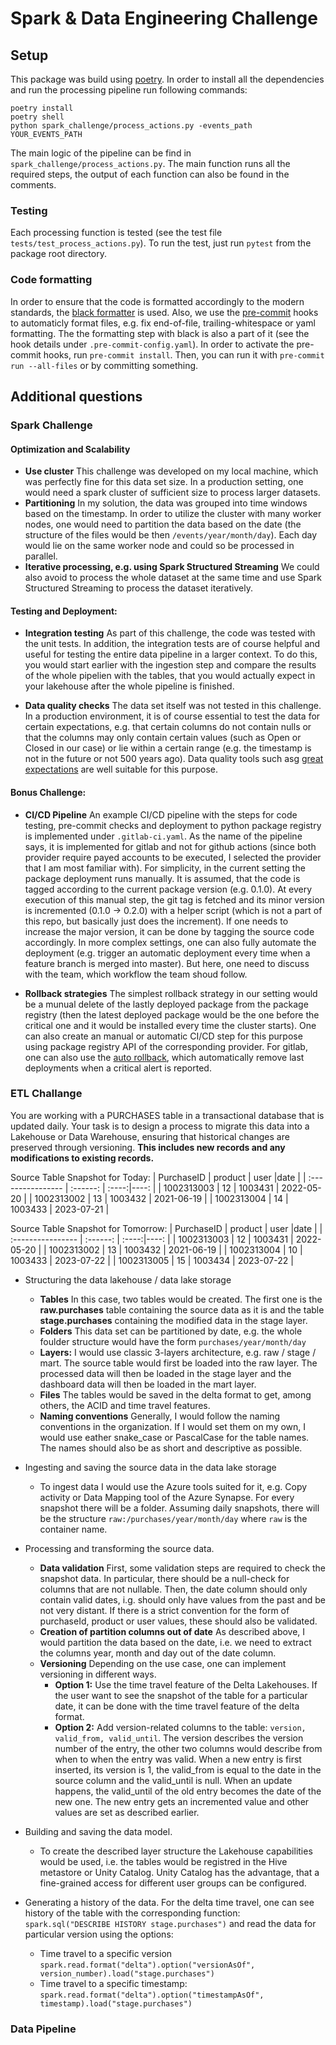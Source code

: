 # Spark & Data Engineering Challenge

## Setup
This package was build using [poetry](https://github.com/python-poetry/poetry).
In order to install all the dependencies and run the processing pipeline run following commands:

`poetry install` \
`poetry shell` \
`python spark_challenge/process_actions.py -events_path YOUR_EVENTS_PATH`

The main logic of the pipeline can be find in `spark_challenge/process_actions.py`. The main function runs all the required steps, the output of each function can also be found in the comments.

### Testing
Each processing function is tested (see the test file `tests/test_process_actions.py`). To run the test, just run `pytest` from the package root directory.

### Code formatting
In order to ensure that the code is formatted accordingly to the modern standards, the [black formatter](https://github.com/psf/black) is used. Also, we use the [pre-commit](https://pre-commit.com/) hooks to automaticly format files, e.g. fix end-of-file, trailing-whitespace or yaml formatting. The the formatting step with black is also a part of it (see the hook details under `.pre-commit-config.yaml`). In order to activate the pre-commit hooks, run `pre-commit install`. Then, you can run it with `pre-commit run --all-files` or by committing something.

## Additional questions
### Spark Challenge

#### Optimization and Scalability

- **Use cluster** This challenge was developed on my local machine, which was perfectly fine for this data set size. In a production setting, one would need a spark cluster of sufficient size to process larger datasets.
- **Partitioning** In my solution, the data was grouped into time windows based on the timestamp. In order to utilize the cluster with many worker nodes, one would need to partition the data based on the date (the structure of the files would be then `/events/year/month/day`). Each day would lie on the same worker node and could so be processed in parallel.
- **Iterative processing, e.g. using Spark Structured Streaming** We could also avoid to process the whole dataset at the same time and use Spark Structured Streaming to process the dataset iteratively.


#### Testing and Deployment:
- **Integration testing** As part of this challenge, the code was tested with the unit tests. In addition, the integration tests are of course helpful and useful for testing the entire data pipeline in a larger context. To do this, you would start earlier with the ingestion step and compare the results of the whole pipelien with the tables, that you would actually expect in your lakehouse after the whole pipeline is finished.

- **Data quality checks** The data set itself was not tested in this challenge. In a production environment, it is of course essential to test the data for certain expectations, e.g. that certain columns do not contain nulls or that the columns may only contain certain values (such as Open or Closed in our case) or lie within a certain range (e.g. the timestamp is not in the future or not 500 years ago). Data quality tools such asg [great expectations](https://greatexpectations.io/) are well suitable for this purpose.

#### Bonus Challenge:
- **CI/CD Pipeline** An example CI/CD pipeline with the steps for code testing, pre-commit checks and deployment to python package registry is implemented under `.gitlab-ci.yaml`. As the name of the pipeline says, it is implemented for gitlab and not for github actions (since both provider require payed accounts to be executed, I selected the provider that I am most familiar with). For simplicity, in the current setting the package deployment runs manually. It is assumed, that the code is tagged according to the current package version (e.g. 0.1.0). At every execution of this manual step, the git tag is fetched and its minor version is incremented (0.1.0 -> 0.2.0) with a helper script (which is not a part of this repo, but basically just does the increment). If one needs to increase the major version, it can be done by tagging the source code accordingly. In more complex settings, one can also fully automate the deployment (e.g. trigger an automatic deployment every time when a feature branch is merged into master). But here, one need to discuss with the team, which workflow the team shoud follow.

- **Rollback strategies** The simplest rollback strategy in our setting would be a munual delete of the lastly deployed package from the package registry (then the latest deployed package would be the one before the critical one and it would be installed every time the cluster starts). One can also create an manual or automatic CI/CD step for this purpose using package registry API of the corresponding provider. For gitlab, one can also use the [auto rollback](https://docs.gitlab.com/ee/ci/environments/#auto-rollback), which automatically remove last deployments when a critical alert is reported.


### ETL Challange
You are working with a PURCHASES table in a transactional database that is updated daily. Your task is to design a process to migrate this data into a Lakehouse or Data Warehouse, ensuring that historical changes are preserved through versioning. **This includes new records and any modifications to existing records.**

Source Table Snapshot for Today:
| PurchaseID        | product  | user  |date   |
| :---------------- | :------: | :----:|----:  |
| 1002313003        |   12   | 1003431 | 2022-05-20 |
| 1002313002        |   13   | 1003432 | 2021-06-19 |
| 1002313004        |   14   | 1003433 | 2023-07-21 |


Source Table Snapshot for Tomorrow:
| PurchaseID        | product  | user  |date   |
| :---------------- | :------: | :----:|----:  |
| 1002313003        |   12   | 1003431 | 2022-05-20 |
| 1002313002        |   13   | 1003432 | 2021-06-19 |
| 1002313004        |   10   | 1003433 | 2023-07-22 |
| 1002313005        |   15   | 1003434 | 2023-07-22 |


- Structuring the data lakehouse / data lake storage
  - **Tables** In this case, two tables would be created. The first one is the **raw.purchases** table containing the source data as it is and the table **stage.purchases** containing the modified data in the stage layer.
  - **Folders** This data set can be partitioned by date, e.g. the whole foulder structure would have the form `purchases/year/month/day`
  - **Layers:** I would use classic 3-layers architecture, e.g. raw / stage / mart. The source table would first be loaded into the raw layer. The processed data will then be loaded in the stage layer and the  dashboard data will then be loaded in the mart layer.
  - **Files** The tables would be saved in the delta format to get, among others, the ACID and time travel features.
  - **Naming conventions** Generally, I would follow the naming conventions in the organization. If I would set them on my own, I would use eather snake_case or PascalCase for the table names. The names should also be as short and descriptive as possible.

- Ingesting and saving the source data in the data lake storage
  - To ingest data I would use the Azure tools suited for it, e.g. Copy activity or Data Mapping tool of the Azure Synapse. For every snapshot there will be a folder. Assuming daily snapshots, there will be the structure `raw:/purchases/year/month/day` where `raw` is the container name.

- Processing and transforming the source data.
  - **Data validation** First, some validation steps are required to check the snapshot data. In particular, there should be a null-check for columns that are not nullable. Then, the date column should only contain valid dates, i.g. should only have values from the past and be not very distant. If there is a strict convention for the form of purchaseId, product or user values, these should also be validated.
  - **Creation of partition columns out of date** As described above, I would partition the data based on the date, i.e. we need to extract the columns year, month and day out of the date column.
  - **Versioning** Depending on the use case, one can implement versioning in different ways.
    - **Option 1:** Use the time travel feature of the Delta Lakehouses. If the user want to see the snapshot of the table for a particular date, it can be done with the time travel feature of the delta format.
    - **Option 2:** Add version-related columns to the table: `version, valid_from, valid_until`. The version describes the version number of the entry, the other two columns would describe from when to when the entry was valid. When a new entry is first inserted, its version is 1, the valid_from is equal to the date in the source column and the valid_until is null. When an update happens, the valid_until of the old entry becomes the date of the new one. The new entry gets an incremented value and other values are set as described earlier.

- Building and saving the data model.
  - To create the described layer structure the Lakehouse capabilities would be used, i.e. the tables would be registred in the Hive metastore or Unity Catalog. Unity Catalog has the advantage, that a fine-grained access for different user groups can be configured.

- Generating a history of the data. For the delta time travel, one can see history of the table with the corresponding function: `spark.sql("DESCRIBE HISTORY stage.purchases")` and read the data for particular version using the options:
  - Time travel to a specific version `spark.read.format("delta").option("versionAsOf", version_number).load("stage.purchases")`
  - Time travel to a specific timestamp: `spark.read.format("delta").option("timestampAsOf", timestamp).load("stage.purchases")`


### Data Pipeline
